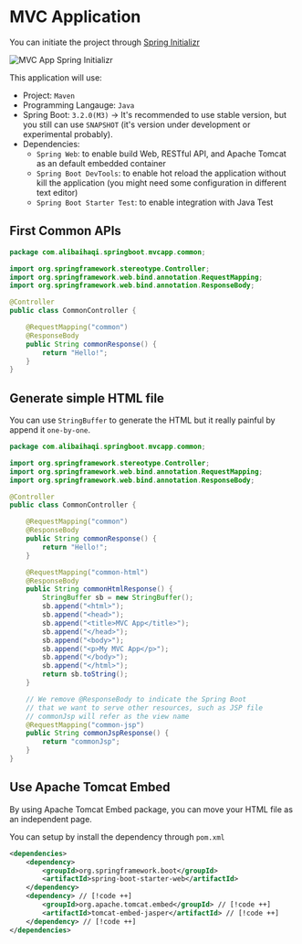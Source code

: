 # MVC Application

You can initiate the project through [Spring Initializr](https://start.spring.io/)

![MVC App Spring Initializr](/assets/springboot/mvc-app-init.png)

This application will use:
- Project: `Maven`
- Programming Langauge: `Java`
- Spring Boot: `3.2.0(M3)` -> It's recommended to use stable version, but you still can use `SNAPSHOT` (it's version under development or experimental probably).
- Dependencies:
    - `Spring Web`: to enable build Web, RESTful API, and Apache Tomcat as an default embedded container
    - `Spring Boot DevTools`: to enable hot reload the application without kill the application (you might need some configuration in different text editor)
    - `Spring Boot Starter Test`: to enable integration with Java Test

## First Common APIs

```java [CommonController.java]
package com.alibaihaqi.springboot.mvcapp.common;

import org.springframework.stereotype.Controller;
import org.springframework.web.bind.annotation.RequestMapping;
import org.springframework.web.bind.annotation.ResponseBody;

@Controller
public class CommonController {

    @RequestMapping("common")
    @ResponseBody
    public String commonResponse() {
        return "Hello!";
    }
}
```

## Generate simple HTML file
You can use `StringBuffer` to generate the HTML but it really painful by append it `one-by-one`.

```java [CommonController.java]
package com.alibaihaqi.springboot.mvcapp.common;

import org.springframework.stereotype.Controller;
import org.springframework.web.bind.annotation.RequestMapping;
import org.springframework.web.bind.annotation.ResponseBody;

@Controller
public class CommonController {

    @RequestMapping("common")
    @ResponseBody
    public String commonResponse() {
        return "Hello!";
    }

    @RequestMapping("common-html")
    @ResponseBody
    public String commonHtmlResponse() {
        StringBuffer sb = new StringBuffer();
        sb.append("<html>");
        sb.append("<head>");
        sb.append("<title>MVC App</title>");
        sb.append("</head>");
        sb.append("<body>");
        sb.append("<p>My MVC App</p>");
        sb.append("</body>");
        sb.append("</html>");
        return sb.toString();
    }

    // We remove @ResponseBody to indicate the Spring Boot
    // that we want to serve other resources, such as JSP file
    // commonJsp will refer as the view name
    @RequestMapping("common-jsp")
    public String commonJspResponse() {
        return "commonJsp";
    }
}
```

## Use Apache Tomcat Embed

By using Apache Tomcat Embed package, you can move your HTML file as an independent page.

You can setup by install the dependency through `pom.xml`
```xml
<dependencies>
	<dependency>
		<groupId>org.springframework.boot</groupId>
		<artifactId>spring-boot-starter-web</artifactId>
	</dependency>
	<dependency> // [!code ++]
		<groupId>org.apache.tomcat.embed</groupId> // [!code ++]
		<artifactId>tomcat-embed-jasper</artifactId> // [!code ++]
	</dependency> // [!code ++]
</dependencies>
```

